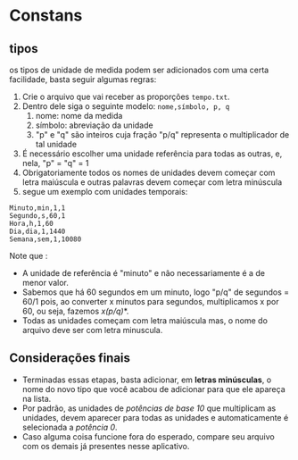 # Constans

## tipos
os tipos de unidade de medida podem ser adicionados com uma certa facilidade, basta seguir algumas regras:

1. Crie o arquivo que vai receber as proporções `tempo.txt`.
2. Dentro dele siga o seguinte modelo: `nome,símbolo, p, q`
    1. nome: nome da medida
    2. símbolo: abreviação da unidade
    3. "p" e "q" são inteiros cuja fração "p/q" representa o multiplicador de tal unidade
3. É necessário escolher uma unidade referência para todas as outras, e, nela, "p" = "q" = 1
4. Obrigatoriamente todos os nomes de unidades devem começar com letra maiúscula e outras palavras devem começar com letra minúscula
5. segue um exemplo com unidades temporais:
```
Minuto,min,1,1
Segundo,s,60,1
Hora,h,1,60
Dia,dia,1,1440
Semana,sem,1,10080
```
Note que :
- A unidade de referência é "minuto" e não necessariamente é a de menor valor.
- Sabemos que há 60 segundos em um minuto, logo "p/q" de segundos = 60/1 pois, ao converter x minutos para segundos, multiplicamos x por 60, ou seja, fazemos **x*(p/q)**.
- Todas as unidades começam com letra maiúscula mas, o nome do arquivo deve ser com letra minuscula.


## Considerações finais
- Terminadas essas etapas, basta adicionar, em **letras minúsculas**, o nome do novo tipo que você acabou de adicionar para que ele apareça na lista.
- Por padrão, as unidades de *potências de base 10* que multiplicam as unidades, devem aparecer para todas as unidades e automaticamente é selecionada a *potência 0*.
- Caso alguma coisa funcione fora do esperado, compare seu arquivo com os demais já presentes nesse aplicativo.